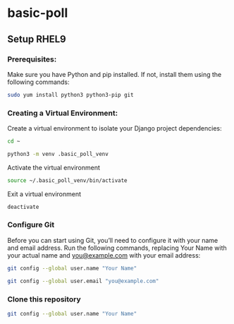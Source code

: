 # basic-poll
## Setup RHEL9
### Prerequisites:
Make sure you have Python and pip installed. If not, install them using the following commands:
```bash
sudo yum install python3 python3-pip git
```
### Creating a Virtual Environment:
Create a virtual environment to isolate your Django project dependencies:
```bash
cd ~
```
```bash
python3 -m venv .basic_poll_venv
```
Activate the virtual environment
```bash
source ~/.basic_poll_venv/bin/activate
```
Exit a virtual environment 
```bash
deactivate
```
### Configure Git
Before you can start using Git, you’ll need to configure it with your name and email address. Run the following commands, replacing Your Name with your actual name and you@example.com with your email address:
```bash
git config --global user.name "Your Name"
```
```bash
git config --global user.email "you@example.com"
```
### Clone this repository
```bash
git config --global user.name "Your Name"
```
